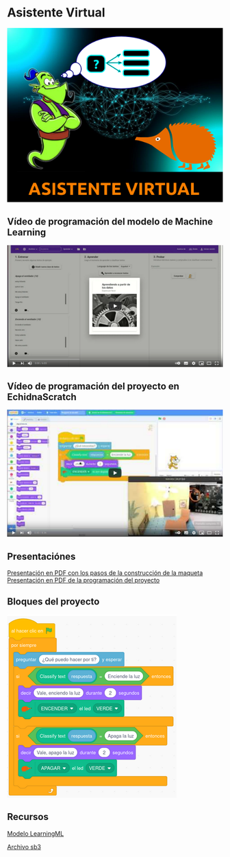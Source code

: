 # Asistente Virtual
![Imagen](https://github.com/lobotic/Proyectitos/blob/master/Echidna/AsistenteVirtual/Asistente.png)

## Vídeo de programación del modelo de Machine Learning
[![Video en Youtube1](https://github.com/lobotic/Proyectitos/blob/master/Echidna/AsistenteVirtual/AsistenteYT.png)](https://www.youtube.com/watch?v=1N8gIUOGDlM)


## Vídeo de programación del proyecto en EchidnaScratch
[![Video en Youtube2](https://github.com/lobotic/Proyectitos/blob/master/Echidna/AsistenteVirtual/AsistenteYT1.png)](https://www.youtube.com/watch?v=uZRnbfCEjvU)

## Presentaciónes
[Presentación en PDF con los pasos de la construcción de la maqueta](https://github.com/lobotic/Proyectitos/blob/master/Echidna/AsistenteVirtual/Maqueta%20para%20el%20asistente.pdf)
[Presentación en PDF de la programación del proyecto](https://github.com/lobotic/Proyectitos/blob/master/Echidna/AsistenteVirtual/ASISTENTE%20VIRTUAL%20PROYECTO.pdf)

## Bloques del proyecto
![ImagenBloques](https://github.com/lobotic/Proyectitos/blob/master/Echidna/AsistenteVirtual/Asistentebloques.png)

## Recursos
[Modelo LearningML](https://github.com/lobotic/Proyectitos/blob/master/Echidna/AsistenteVirtual/Asistente)

[Archivo sb3](https://github.com/lobotic/Proyectitos/blob/master/Echidna/AsistenteVirtual/Asistente1.sb3)
